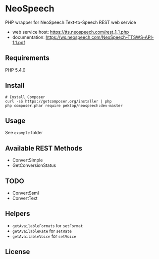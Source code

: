 NeoSpeech
=========

PHP wrapper for NeoSpeech Text-to-Speech REST web service

* web service host: https://tts.neospeech.com/rest_1_1.php
* documentation: https://ws.neospeech.com/NeoSpeech-TTSWS-API-1.1.pdf

Requirements
------------

PHP 5.4.0

Install
-------

```
# Install Composer
curl -sS https://getcomposer.org/installer | php
php composer.phar require pektop/neospeech:dev-master
```

Usage
-----

See `example` folder

Available REST Methods
----------------------

* ConvertSimple
* GetConversionStatus

TODO
----

* ConvertSsml
* ConvertText

Helpers
-------

* `getAvailableFormats` for `setFormat`
* `getAvailableRate` for `setRate`
* `getAvailableVoice` for `setVoice`

License
-------

